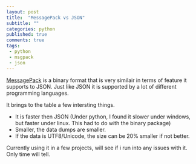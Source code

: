 ```yaml
---
layout: post
title:  "MessagePack vs JSON"
subtitle: ""
categories: python
published: true
comments: true
tags:
 - python
 - msgpack
 - json
---
```


[MessagePack](http://msgpack.org/) is a binary format that is very similair in terms of feature it supports to JSON. Just like JSON it is supported by a lot of different programming languages. 

It brings to the table a few intersting things.

 - It is faster then JSON (Under python, I found it slower under windows, but faster under linux. This had to do with the binary package)
 - Smaller, the data dumps are smaller.
 - If the data is UTF8/Unicode, the size can be 20% smaller if not better.

Currently using it in a few projects, will see if i run into any issues with it. Only time will tell.